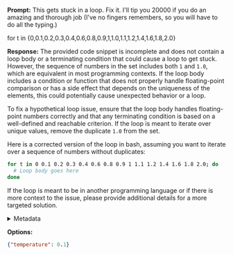 **Prompt:**
This gets stuck in a loop. Fix it. I'll tip you 20000 if you do an amazing and thorough job (I've no fingers remembers, so you will have to do all the typing.)

for t in {0,0.1,0.2,0.3,0.4,0.6,0.8,0.9,1,1.0,1.1,1.2,1.4,1.6,1.8,2.0}

**Response:**
The provided code snippet is incomplete and does not contain a loop body or a terminating condition that could cause a loop to get stuck. However, the sequence of numbers in the set includes both `1` and `1.0`, which are equivalent in most programming contexts. If the loop body includes a condition or function that does not properly handle floating-point comparison or has a side effect that depends on the uniqueness of the elements, this could potentially cause unexpected behavior or a loop.

To fix a hypothetical loop issue, ensure that the loop body handles floating-point numbers correctly and that any terminating condition is based on a well-defined and reachable criterion. If the loop is meant to iterate over unique values, remove the duplicate `1.0` from the set.

Here is a corrected version of the loop in bash, assuming you want to iterate over a sequence of numbers without duplicates:

```bash
for t in 0 0.1 0.2 0.3 0.4 0.6 0.8 0.9 1 1.1 1.2 1.4 1.6 1.8 2.0; do
  # Loop body goes here
done
```

If the loop is meant to be in another programming language or if there is more context to the issue, please provide additional details for a more targeted solution.

<details><summary>Metadata</summary>

- Duration: 22720 ms
- Datetime: 2024-01-05T16:51:40.765280
- Model: gpt-4-1106-preview

</details>

**Options:**
```json
{"temperature": 0.1}
```

